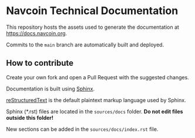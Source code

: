 # Navcoin Technical Documentation

This repository hosts the assets used to generate the documentation at https://docs.navcoin.org.

Commits to the `main` branch are automatically built and deployed.

## How to contribute

Create your own fork and open a Pull Request with the suggested changes.

Documentation is built using [Sphinx](https://www.sphinx-doc.org/en/master/).

[reStructuredText](https://www.sphinx-doc.org/en/master/usage/restructuredtext/basics.html) is the default plaintext markup language used by Sphinx.

Sphinx (*.rst) files are located in the `sources/docs` folder. **Do not edit files outside this folder!**

New sections can be added in the `sources/docs/index.rst` file.
